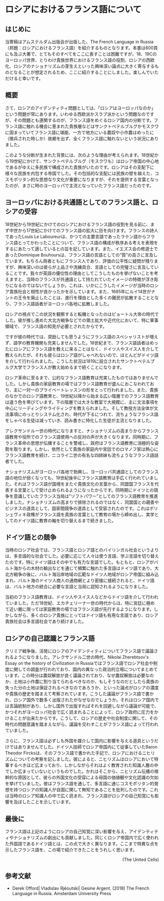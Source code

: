 # ロシアにおけるフランス語について

## はじめに

当寄稿はアムステルダム出版会が出版した、The French Language in Russia（邦題：ロシアにおけるフランス語）を紹介するものとなります。本書は600頁にも及ぶ大著で、とてもそのすべてをここに表すことは困難ですが、18、19Cのヨーロッパ世界、とりわけ貴族世界におけるフランス語の役割、ロシアの西欧化、ロシアのナショナリズムの芽生えといった興味深い論点に大きく寄与するものとなることが想定されるため、ここに紹介することにしました。楽しんでいただけると幸いです。

## 概要

さて、ロシアのアイデンティティ問題としては、「ロシアはヨーロッパなのか」という問題が常にあります。いわゆる西欧派かスラブ派かという問題なのですが、その問題とも連関するのが、フランス語をめぐるロシア国内の分断です。フランス語に触れる機会に恵まれた貴族層などはサンクトペテルブルグかモスクワに固まっていてフランス語に堪能、一方で地方にいる農奴や小作農はめったに（徴兵された時しか）故郷を出ず、全くフランス語に触れないという状況にありました。

このような分断が生まれた背景には、次のような理由が考えられます。18世紀から19世紀にかけて、サンクトペテルブルグ（モスクワも）はロシア帝国の中心地であるがゆえに多民族で構成された貴族がいたのです。ロシアはその支配下に様々な民族を内包する帝国でした。その包括的な支配には民族の壁を越えた、コスモポリタン的な思想なり文化が重要になりますが、それを提供する言葉となったのが、まさに時のヨーロッパで主流となっていたフランス語だったのです。

## ヨーロッパにおける共通語としてのフランス語と、ロシアの受容

18世紀から19世紀にかけてのロシアにおけるフランス語の役割を見る前に、まず中世から17世紀にかけてのフランス語の拡大に目を向けます。フランスの詩人であったLouis Le Laboureurは、かつての主要言語であったラテン語からフランス語とってかわったことについて、フランス語の構成が秩序ある考えを表現をするにあたって適しているとの旨を記しています。また、イエズス会の修道士であったDominique Bouhoursは、フランス語の言語としての“質”の高さに言及しています。もちろん両者ともにフランス人であり、評価の公平性に疑問が残りますが、興味深いのは彼らが上品さや洗練具合、言語としての完璧さに言及していることです。我々が英語の優位性の理由としてこうしたものを挙げないことを考えますと、当時のフランスが共通語として持たれていたイメージの特徴が浮き彫りになるのではないでしょうか。これは、いかにこうしたイメージが当時のロシア貴族社会と相性が良かったかを示しています。また、1685年にルイ14世がナントの王令を廃止したことは、進行を理由とした多くの難民が拡散することとなり、フランス語話者がヨーロッパ各地に拡散しました。

ロシアの視点でこの状況を観察すると転機となったのはピョートル大帝の時代でした。彼が推し進めた大北方戦争などでの領土拡大や近代化において、特に軍事領域で、フランス語の知見が必要とされたからです。

ですが彼の時代では、奨励しても思うようにフランス語のスペシャリストが増えず、語学の教育機関も充実しませんでした。18世紀まで、フランス語話者はめったにロシアにフランス語を教えに来ることはなく、ドイツ人やスイス人を介して教えられたが、それも彼らはロシア語がしゃべれないので、ほとんどがドイツ語を介して行わられました。こうした状況は1819に設立されたサンクトペテルブルグ大学でフランス人が教え始めるまで続くことになります。

ロシア革命に至るまで、公的なフランス語教育は充実したものではありませんでした。しかし貴族の家庭教育の場ではフランス語教育が盛んにおこなわれており、主に一対一のプライベートレッスンの形をとって行われました。また、貴族のなかでのロシア語教育と、19世紀以降から始まる広い階層でのフランス語教育は違う色を帯びています。下の階層では大きな教室で大規模に、主に文法事項を中心にリーディングやライティングを教えられました。そして教授方法全体が文法事項にのっとりシステム化され、時代が下るにつれて、流ちょうなフランス語をしゃべる生徒は減っていき、読み書きに特化した生徒が主流となりました。

アレクサンドル一世の時代になりますと、ナショナリズムの高まりからフランス語教育や役所でのフランス語使用への反対の声が大きくなります。同時期に、フランス革命の思想が伝播することを警戒し、政府はフランス語教育に消極的な姿勢を取ります。しかし、依然として貴族の家庭内や宮廷でのロマノフ家は熱心にフランス語教育を続け、ニコライ二世の有名な四姉妹も流ちょうなフランス語話者でした。

ナショナリズムがヨーロッパ各地で勃興し、ヨーロッパ共通語としてのフランス語の地位が弱くなっても、19世紀後半にフランス語教育は手広く行われていました。それはフランス語が国境をまたぐ貴族文化の言葉から、同盟国フランスを代表する言葉として受け止められるようになったからです。同時期にドイツとの競争を意識していたフランス当局は”ソフトパワー”としてのフランス語教育を推進しました。ナショナリズムの高まりで排除されるのではなく、同盟国との親善やビジネスの道具として、国家間競争の道具として受容されたのです。これはボリシェヴィキ政権がフランス語を貴族の言葉として教育の場から締め出し、実学としてのドイツ語に教育の軸を切り替えるまで続きました。

## ドイツ語との競争

当時のロシア社会では、フランス語とロシア語とのバイリンガル社会というよりは、多言語的な社会でした。必要に応じて人々は使う言語、学ぶ言語を切り替えたのです。特にドイツ語はその中でも有力な言語でした。もともと、ロシアがバルト海からの木材の輸出などを通じて頻繁に触れた多言語はドイツ語であり、大北方戦争の後に、バルト海沿岸地域の広範なドイツ人地域がロシア帝国に組み込まれ、バルト海のドイツ人商人の通商網とより密接に接続されると、ドイツ語は、バルト地方の統合に必要な言語と当局に認知されるようになりました。

当初のフランス語教育は、ドイツ人やスイス人などからドイツ語を介して行われていました。ただ18世紀、エカチェリーナ一世の時代からは、特に宮廷に極めて近い層に限っては家庭教育の場ではフランス語が先行するようになります。しかしながら、多くのロシア貴族にとってはドイツ語も有用な言語であり、ロシア貴族社会は多言語社会であり続けました。

## ロシアの自己認識とフランス語

クリミア戦争後、活発にロシアのアイデンティティについてフランス語で議論されるようになりました。アレクサンドル二世の時代、Nikolai Zherebtsov's Essay on the history of Civilization in Russiaではフランス語でロシア社会や制度に関しての調査が行われており、国内の異なった政治的立場についてまとめています。この時分は農奴解放が良く議論されており、なぜ農奴解放は必要なのか、土地は小作農に割り当てられるべきなのか、もしそうなのだとしたら貴族の失った分の土地は保証されるべきなのであろうか、といった論点がロシアの濃度や貴族の歴史を踏まえて考察されています。こうした議論がフランス語で書かれ、ロシア国外で数多く出版されたがなぜなのでしょうか。それはロシア国内では言論統制があり、しかし国外で出版すればそれを回避しながら議論が可能で、かつそれがヨーロッパ社会で広く読まれることによって、ロシア政府に圧力をかけることが出来たからです。こうして、ロシアの歴史や社会制度に関して、その時代の問題意識を踏まえながら、議論を交わすことがフランス語によって行われていました。

さらに、フランス語は必ずしも外国を媒介して国内に影響を与える道具というだけではありませんでした。ドイツ人技師でロシア帝国内にて従事していたBaron Theodor Fircksは、そのフランス語で書かれた手記で、ロシアにおけるニヒリズムについての考察を記しました。彼によると、ニヒリズムはロシアにおいて特筆するべきほど広まっており、しかしながらそれはよく教育された知識人層の中でしか広まっていないというものでした。かれはそこから、ニヒリズム伝播の根幹的な原因として、彼らの外国文化の受容による母国の価値観や文化認識の欠如を挙げていました。彼はフランス語を通して、多言語に通じコスモポリタン的発想を持つロシアの知識人が自国に関して無知であることを批判したのです。これは当時のロシア知識人の中で広く読まれ、フランス語がロシアの自己知覚にも影響を及ぼしたことを示しています。

## 最後に

フランス語は上記のようにロシアの自己知覚に深い影響を与え、アイデンティティやナショナリズムの創出にも貢献しました。同じくロシア帝国内で広く使われた外国語であるドイツ語とは、この点で大きく異なります。ここまで特異な点を示したフランス語を、この場で紹介できたことをうれしく思います。

<p style="text-align: right;">
(The United Cells)
</p>

## 参考文献

- Derek Offord| Vladislav Rjéoutski| Gesine Argent. (2018)  The French Language in Russia. Amsterdam University Press
